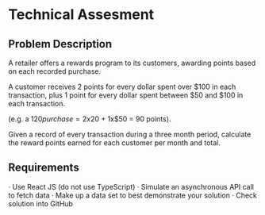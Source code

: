 # Technical Assesment

 
## Problem Description
A retailer offers a rewards program to its customers, awarding points based on each recorded purchase.

A customer receives 2 points for every dollar spent over $100 in each transaction, plus 1 point for every dollar spent between $50 and $100 in each transaction.

(e.g. a $120 purchase = 2x$20 + 1x$50 = 90 points).

Given a record of every transaction during a three month period, calculate the reward points earned for each customer per month and total.

 
## Requirements
· Use React JS (do not use TypeScript)
· Simulate an asynchronous API call to fetch data
· Make up a data set to best demonstrate your solution
· Check solution into GitHub